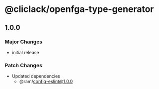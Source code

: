 # @cliclack/openfga-type-generator

## 1.0.0

### Major Changes

- initial release

### Patch Changes

- Updated dependencies
  - @ram/config-eslint@1.0.0
